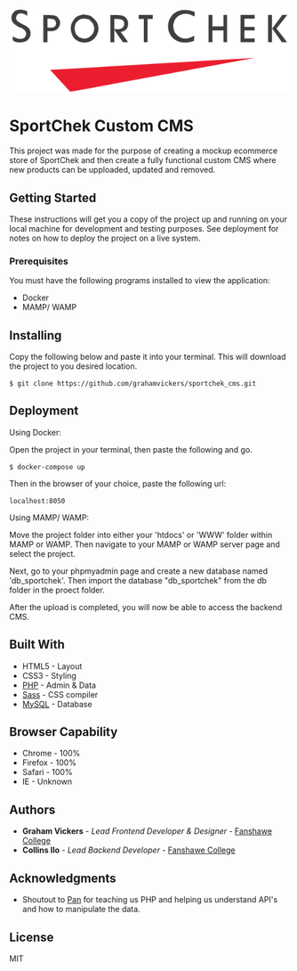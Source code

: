 ![](images/logo_git.svg)

# SportChek Custom CMS

This project was made for the purpose of creating a mockup ecommerce store of SportChek and then create a fully functional custom CMS where new products can be upploaded, updated and removed.

## Getting Started

These instructions will get you a copy of the project up and running on your local machine for development and testing purposes. See deployment for notes on how to deploy the project on a live system.

### Prerequisites

You must have the following programs installed to view the application: 

* Docker
* MAMP/ WAMP

## Installing

Copy the following below and paste it into your terminal. This will download the project to you desired location. 

```
$ git clone https://github.com/grahamvickers/sportchek_cms.git
```

## Deployment

Using Docker: 

Open the project in your terminal, then paste the following and go.
```
$ docker-compose up
```

Then in the browser of your choice, paste the following url:
```
localhost:8050
```

Using MAMP/ WAMP:

Move the project folder into either your 'htdocs' or 'WWW' folder within MAMP or WAMP. Then navigate to your MAMP or WAMP server page and select the project.

Next, go to your phpmyadmin page and create a new database named 'db_sportchek'. Then import the database "db_sportchek" from the db folder in the proect folder. 

After the upload is completed, you will now be able to access the backend CMS. 


## Built With

* HTML5 - Layout
* CSS3 - Styling
* [PHP](https://www.php.net/) - Admin & Data
* [Sass](https://sass-lang.com/) - CSS compiler
* [MySQL](https://www.mysql.com/) - Database

## Browser Capability 

* Chrome - 100%
* Firefox - 100%
* Safari - 100%
* IE - Unknown


## Authors

* **Graham Vickers** - *Lead Frontend Developer & Designer* - [Fanshawe College](https://github.com/grahamvickers)
* **Collins Ilo** - *Lead Backend Developer* - [Fanshawe College](https://github.com/junior231)

## Acknowledgments

* Shoutout to [Pan](https://github.com/spiderPan) for teaching us PHP and helping us understand API's and how to manipulate the data.

## License

MIT
